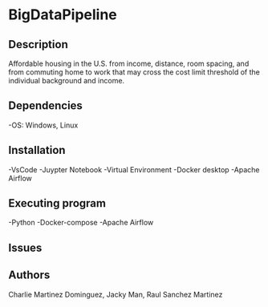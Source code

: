 # BigDataPipeline

## Description
Affordable housing in the U.S. from income, distance, room spacing, and from commuting home to work that may cross the cost limit threshold of the individual background and income.

## Dependencies
-OS: Windows, Linux

## Installation

-VsCode
-Juypter Notebook
-Virtual Environment
-Docker desktop
-Apache Airflow

## Executing program

-Python
-Docker-compose
-Apache Airflow

## Issues


## Authors

Charlie Martinez Dominguez,
Jacky Man,
Raul Sanchez Martinez
